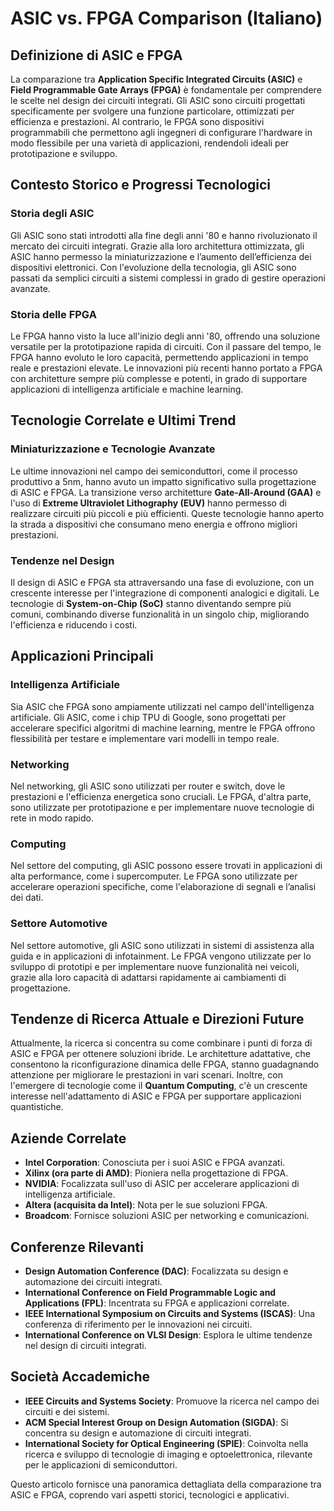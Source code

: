 # ASIC vs. FPGA Comparison (Italiano)

## Definizione di ASIC e FPGA

La comparazione tra **Application Specific Integrated Circuits (ASIC)** e **Field Programmable Gate Arrays (FPGA)** è fondamentale per comprendere le scelte nel design dei circuiti integrati. Gli ASIC sono circuiti progettati specificamente per svolgere una funzione particolare, ottimizzati per efficienza e prestazioni. Al contrario, le FPGA sono dispositivi programmabili che permettono agli ingegneri di configurare l'hardware in modo flessibile per una varietà di applicazioni, rendendoli ideali per prototipazione e sviluppo.

## Contesto Storico e Progressi Tecnologici

### Storia degli ASIC

Gli ASIC sono stati introdotti alla fine degli anni '80 e hanno rivoluzionato il mercato dei circuiti integrati. Grazie alla loro architettura ottimizzata, gli ASIC hanno permesso la miniaturizzazione e l’aumento dell’efficienza dei dispositivi elettronici. Con l'evoluzione della tecnologia, gli ASIC sono passati da semplici circuiti a sistemi complessi in grado di gestire operazioni avanzate.

### Storia delle FPGA

Le FPGA hanno visto la luce all'inizio degli anni '80, offrendo una soluzione versatile per la prototipazione rapida di circuiti. Con il passare del tempo, le FPGA hanno evoluto le loro capacità, permettendo applicazioni in tempo reale e prestazioni elevate. Le innovazioni più recenti hanno portato a FPGA con architetture sempre più complesse e potenti, in grado di supportare applicazioni di intelligenza artificiale e machine learning.

## Tecnologie Correlate e Ultimi Trend

### Miniaturizzazione e Tecnologie Avanzate

Le ultime innovazioni nel campo dei semiconduttori, come il processo produttivo a 5nm, hanno avuto un impatto significativo sulla progettazione di ASIC e FPGA. La transizione verso architetture **Gate-All-Around (GAA)** e l'uso di **Extreme Ultraviolet Lithography (EUV)** hanno permesso di realizzare circuiti più piccoli e più efficienti. Queste tecnologie hanno aperto la strada a dispositivi che consumano meno energia e offrono migliori prestazioni.

### Tendenze nel Design

Il design di ASIC e FPGA sta attraversando una fase di evoluzione, con un crescente interesse per l'integrazione di componenti analogici e digitali. Le tecnologie di **System-on-Chip (SoC)** stanno diventando sempre più comuni, combinando diverse funzionalità in un singolo chip, migliorando l'efficienza e riducendo i costi.

## Applicazioni Principali

### Intelligenza Artificiale

Sia ASIC che FPGA sono ampiamente utilizzati nel campo dell'intelligenza artificiale. Gli ASIC, come i chip TPU di Google, sono progettati per accelerare specifici algoritmi di machine learning, mentre le FPGA offrono flessibilità per testare e implementare vari modelli in tempo reale.

### Networking

Nel networking, gli ASIC sono utilizzati per router e switch, dove le prestazioni e l'efficienza energetica sono cruciali. Le FPGA, d'altra parte, sono utilizzate per prototipazione e per implementare nuove tecnologie di rete in modo rapido.

### Computing

Nel settore del computing, gli ASIC possono essere trovati in applicazioni di alta performance, come i supercomputer. Le FPGA sono utilizzate per accelerare operazioni specifiche, come l'elaborazione di segnali e l’analisi dei dati.

### Settore Automotive

Nel settore automotive, gli ASIC sono utilizzati in sistemi di assistenza alla guida e in applicazioni di infotainment. Le FPGA vengono utilizzate per lo sviluppo di prototipi e per implementare nuove funzionalità nei veicoli, grazie alla loro capacità di adattarsi rapidamente ai cambiamenti di progettazione.

## Tendenze di Ricerca Attuale e Direzioni Future

Attualmente, la ricerca si concentra su come combinare i punti di forza di ASIC e FPGA per ottenere soluzioni ibride. Le architetture adattative, che consentono la riconfigurazione dinamica delle FPGA, stanno guadagnando attenzione per migliorare le prestazioni in vari scenari. Inoltre, con l'emergere di tecnologie come il **Quantum Computing**, c'è un crescente interesse nell'adattamento di ASIC e FPGA per supportare applicazioni quantistiche.

## Aziende Correlate

- **Intel Corporation**: Conosciuta per i suoi ASIC e FPGA avanzati.
- **Xilinx (ora parte di AMD)**: Pioniera nella progettazione di FPGA.
- **NVIDIA**: Focalizzata sull'uso di ASIC per accelerare applicazioni di intelligenza artificiale.
- **Altera (acquisita da Intel)**: Nota per le sue soluzioni FPGA.
- **Broadcom**: Fornisce soluzioni ASIC per networking e comunicazioni.

## Conferenze Rilevanti

- **Design Automation Conference (DAC)**: Focalizzata su design e automazione dei circuiti integrati.
- **International Conference on Field Programmable Logic and Applications (FPL)**: Incentrata su FPGA e applicazioni correlate.
- **IEEE International Symposium on Circuits and Systems (ISCAS)**: Una conferenza di riferimento per le innovazioni nei circuiti.
- **International Conference on VLSI Design**: Esplora le ultime tendenze nel design di circuiti integrati.

## Società Accademiche

- **IEEE Circuits and Systems Society**: Promuove la ricerca nel campo dei circuiti e dei sistemi.
- **ACM Special Interest Group on Design Automation (SIGDA)**: Si concentra su design e automazione di circuiti integrati.
- **International Society for Optical Engineering (SPIE)**: Coinvolta nella ricerca e sviluppo di tecnologie di imaging e optoelettronica, rilevante per le applicazioni di semiconduttori.

Questo articolo fornisce una panoramica dettagliata della comparazione tra ASIC e FPGA, coprendo vari aspetti storici, tecnologici e applicativi.